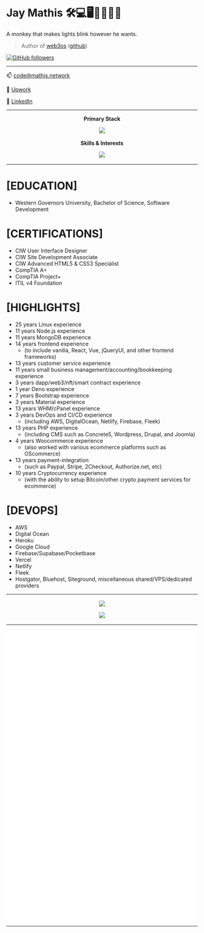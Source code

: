 # Jay Mathis 🛠️💻🖥️👨‍💻👨‍🎓 

A monkey that makes lights blink however he wants.

> Author of [web3os](https://web3os.sh) ([github](https://github.com/web3os-org))

<!-- ![Views](https://gpvc.arturio.dev/mathiscode) -->
[![GitHub followers](https://img.shields.io/github/followers/mathiscode.svg?style=social&label=Follow&maxAge=2592000)](https://github.com/mathiscode?tab=followers)

<!-- [![Winter is Coming](http://ForTheBadge.com/images/badges/winter-is-coming.svg)](https://github.com/mathiscode) -->
<!-- [![Uses Badges](https://forthebadge.com/images/badges/uses-badges.svg)](https://github.com/mathiscode) -->

---

📫 [code@mathis.network](mailto:code@mathis.network)

🔗 [Upwork](https://mathis.network/upwork)

🔗 [LinkedIn](https://mathis.network/linkedin)

---

<p align="center"><strong>Primary Stack</strong></p>
<p align="center">
  <a href="https://skillicons.dev">
    <img src="https://skillicons.dev/icons?i=html,css,js,ts,nodejs,express,mongodb" />
  </a>
</p>

<p align="center"><strong>Skills &amp; Interests</strong></p>
<p align="center">
  <a href="https://skillicons.dev">
    <img src="https://skillicons.dev/icons?i=androidstudio,apollo,arduino,aws,bash,bootstrap,bsd,cs,cpp,cloudflare,css,d3,deno,bots,docker,dotnet,electron,express,figma,firebase,gatsby,gcp,git,github,githubactions,gitlab,graphql,heroku,html,js,jest,kubernetes,linux,md,materialui,mongodb,mysql,netlify,nextjs,nginx,nodejs,php,postgres,powershell,pug,py,ruby,rails,raspberrypi,react,redis,redux,regex,rust,sass,solidity,sqlite,styledcomponents,supabase,svelte,svg,tailwind,tauri,ts,unity,unreal,vercel,vim,visualstudio,vite,vscode,vue,wasm,webpack,wordpress" />
  </a>
</p>

---

# [EDUCATION]
- Western Governors University, Bachelor of Science, Software Development

# [CERTIFICATIONS]
- CIW User Interface Designer
- CIW Site Development Associate
- CIW Advanced HTML5 & CSS3 Specialist
- CompTIA A+
- CompTIA Project+
- ITIL v4 Foundation

# [HIGHLIGHTS]
- 25 years Linux experience
- 11 years Node.js experience
- 11 years MongoDB experience
- 14 years frontend experience
    - (to include vanilla, React, Vue, jQueryUI, and other frontend frameworks)
- 13 years customer service experience
- 11 years small business management/accounting/bookkeeping experience
- 3 years dapp/web3/nft/smart contract experience
- 1 year Deno experience
- 7 years Bootstrap experience
- 3 years Material experience
- 13 years WHM/cPanel experience
- 3 years DevOps and CI/CD experience
    - (including AWS, DigitalOcean, Netlify, Firebase, Fleek)
- 13 years PHP experience
    - (including CMS such as Concrete5, Wordpress, Drupal, and Joomla)
- 4 years Woocommerce experience
    - (also worked with various ecommerce platforms such as OScommerce)
- 13 years payment-integration
    - (such as Paypal, Stripe, 2Checkout, Authorize.net, etc)
- 10 years Cryptocurrency experience
    - (with the ability to setup Bitcoin/other crypto payment services for ecommerce)

# [DEVOPS]
- AWS
- Digital Ocean
- Heroku
- Google Cloud
- Firebase/Supabase/Pocketbase
- Vercel
- Netlify
- Fleek
- Hostgator, Bluehost, Siteground, miscellaneous shared/VPS/dedicated providers

---

<p align="center">
    <img align="center" src="https://github-readme-streak-stats.herokuapp.com/?user=mathiscode&theme=merko&hide_border=true&mode=weekly" />
</p>

<p align="center">
    <a href="https://github.com/ryo-ma/github-profile-trophy">
        <img src="https://github-profile-trophy.vercel.app/?username=mathiscode&theme=onedark&column=-1&rank=-C" />
    </a>
</p>

<!--
| Stats |     | Languages |
| ----- | --- | --------- |
| [![Stats](https://github-readme-stats.vercel.app/api?username=mathiscode&theme=blue-green)](https://github.com/mathiscode) | | [![Languages](https://github-readme-stats.vercel.app/api/top-langs/?username=mathiscode&theme=blue-green)](https://github.com/mathiscode) |
-->

<!--[![Stats](https://github-readme-stats.vercel.app/api?username=mathiscode&theme=blue-green)](https://github.com/mathiscode)-->

---

![Metrics](https://github.com/mathiscode/mathiscode/blob/master/github-metrics.svg)

---

